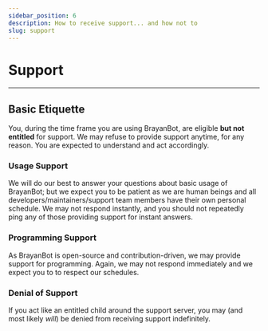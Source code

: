 ```yaml
---
sidebar_position: 6
description: How to receive support... and how not to
slug: support
---
```


# Support
---
## Basic Etiquette

You, during the time frame you are using BrayanBot, are eligible **but not entitled** for support. We may refuse to provide support anytime, for any reason. You are expected to understand and act accordingly.


### Usage Support

We will do our best to answer your questions about basic usage of BrayanBot; but we expect you to be patient as we are human beings and all developers/maintainers/support team members have their own personal schedule. We may not respond instantly, and you should not repeatedly ping any of those providing support for instant answers.

### Programming Support

As BrayanBot is open-source and contribution-driven, we may provide support for programming. Again, we may not respond immediately and we expect you to to respect our schedules.


### Denial of Support

If you act like an entitled child around the support server, you may (and most likely *will*) be denied from receiving support indefinitely.

